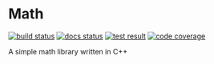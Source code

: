 # Math

[![build status](https://img.shields.io/github/workflow/status/threeal/math/build)](https://github.com/threeal/math/actions/workflows/build.yml)
[![docs status](https://img.shields.io/readthedocs/math-cpp)](https://readthedocs.org/projects/math-cpp/builds)
[![test result](https://img.shields.io/testspace/pass-ratio/threeal/threeal:math/main)](https://threeal.testspace.com)
[![code coverage](https://img.shields.io/coveralls/github/threeal/math/main)](https://coveralls.io/github/threeal/math)

A simple math library written in C++
